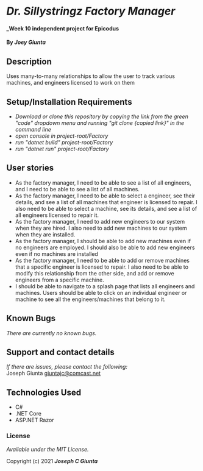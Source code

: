 # _Dr. Sillystringz Factory Manager_

#### _Week 10 independent project for Epicodus

#### By _**Joey Giunta**_

## Description
Uses many-to-many relationships to allow the user to track various machines, and engineers licensed to work on them


## Setup/Installation Requirements

* _Download or clone this repository by copying the link from the green "code" dropdown menu and running "git clone {copied link}" in the command line_
* _open console in project-root/Factory_
* _run "dotnet build" project-root/Factory_
* _run "dotnet run" project-root/Factory_

## User stories
- As the factory manager, I need to be able to see a list of all engineers, and I need to be able to see a list of all machines.
- As the factory manager, I need to be able to select a engineer, see their details, and see a list of all machines that engineer is licensed to repair. I also need to be able to select a machine, see its details, and see a list of all engineers licensed to repair it.
- As the factory manager, I need to add new engineers to our system when they are hired. I also need to add new machines to our system when they are installed.
- As the factory manager, I should be able to add new machines even if no engineers are employed. I should also be able to add new engineers even if no machines are installed
- As the factory manager, I need to be able to add or remove machines that a specific engineer is licensed to repair. I also need to be able to modify this relationship from the other side, and add or remove engineers from a specific machine.
- I should be able to navigate to a splash page that lists all engineers and machines. Users should be able to click on an individual engineer or machine to see all the engineers/machines that belong to it.


## Known Bugs

_There are currently no known bugs._

## Support and contact details

_If there are issues, please contact the following:_  
Joseph Giunta <giuntajc@comcast.net>


## Technologies Used
- C#
- .NET Core
- ASP.NET Razor

### License

*Available under the MIT License.*

Copyright (c) 2021 **_Joseph C Giunta_**
